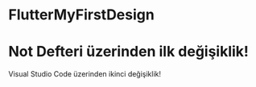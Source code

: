 # FlutterMyFirstDesign
# Not Defteri üzerinden ilk değişiklik!

Visual Studio Code üzerinden ikinci değişiklik!